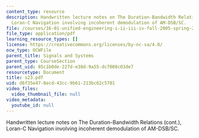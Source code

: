 ```yaml
---
content_type: resource
description: Handwritten lecture notes on The Duration-Bandwidth Relations (cont.),
  Loran-C Navigation involving incoherent demodulation of AM-DSB/SC.
file: /courses/16-01-unified-engineering-i-ii-iii-iv-fall-2005-spring-2006/d6f35e478ecd43cc9b61213bc62c5701_s23.pdf
file_type: application/pdf
learning_resource_types: []
license: https://creativecommons.org/licenses/by-nc-sa/4.0/
ocw_type: OCWFile
parent_title: Signals and Systems
parent_type: CourseSection
parent_uid: 85c1b0de-227d-e38d-9a55-dc7008c03de7
resourcetype: Document
title: s23.pdf
uid: d6f35e47-8ecd-43cc-9b61-213bc62c5701
video_files:
  video_thumbnail_file: null
video_metadata:
  youtube_id: null
---
```

Handwritten lecture notes on The Duration-Bandwidth Relations (cont.), Loran-C Navigation involving incoherent demodulation of AM-DSB/SC.